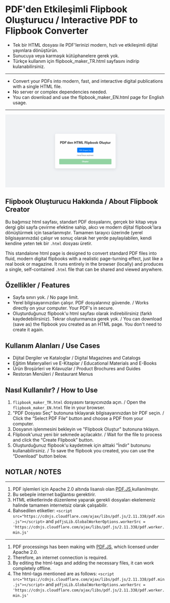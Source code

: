# PDF'den Etkileşimli Flipbook Oluşturucu / Interactive PDF to Flipbook Converter
- Tek bir HTML dosyası ile PDF'lerinizi modern, hızlı ve etkileşimli dijital yayınlara dönüştürün.
- Sunucuya veya karmaşık kütüphanelere gerek yok.
- Türkçe kullanım için flipbook_maker_TR.html sayfasını indirip kulanabilirsiniz.
---
- Convert your PDFs into modern, fast, and interactive digital publications with a single HTML file. 
- No server or complex dependencies needed.
- You can download and use the flipbook_maker_EN.html page for English usage.
---

![Local GIF](flipbook_maker_animation.gif)

## Flipbook Oluşturucu Hakkında / About Flipbook Creator

Bu bağımsız html sayfası, standart PDF dosyalarını, gerçek bir kitap veya dergi gibi sayfa çevirme efektine sahip, akıcı ve modern dijital flipbook'lara dönüştürmek için tasarlanmıştır. Tamamen tarayıcı üzerinde (yerel bilgisayarınızda) çalışır ve sonuç olarak her yerde paylaşılabilen, kendi kendine yeten tek bir `.html` dosyası üretir.

This standalone html page is designed to convert standard PDF files into fluid, modern digital flipbooks with a realistic page-turning effect, just like a real book or magazine. It runs entirely in the browser (locally) and produces a single, self-contained `.html` file that can be shared and viewed anywhere.

## Özellikler / Features

- Sayfa sınırı yok. / No page limit.
- Yerel bilgisayarınızdan çalışır. PDF dosyalarınız güvende. / Works directly on your computer. Your PDF's in secure.
- Oluşturduğunuz flipbook'u html sayfası olarak indirebilirsiniz (farklı kaydedebilirsiniz). Tekrar oluşturmanıza gerek yok. / You can download (save as) the flipbook you created as an HTML page. You don't need to create it again.

## Kullanım Alanları / Use Cases

- Dijital Dergiler ve Kataloglar / Digital Magazines and Catalogs
- Eğitim Materyalleri ve E-Kitaplar / Educational Materials and E-Books
- Ürün Broşürleri ve Kılavuzlar / Product Brochures and Guides
- Restoran Menüleri / Restaurant Menus

## Nasıl Kullanılır? / How to Use

1. `flipbook_maker_TR.html` dosyasını tarayıcınızda açın. / Open the `flipbook_maker_EN.html` file in your browser.
2. "PDF Dosyası Seç" butonuna tıklayarak bilgisayarınızdan bir PDF seçin. / Click the “Select PDF File” button and choose a PDF from your computer.
3. Dosyanın işlenmesini bekleyin ve "Flipbook Oluştur" butonuna tıklayın.
4. Flipbook'unuz yeni bir sekmede açılacaktır. / Wait for the file to process and click the “Create Flipbook” button.
5. Oluşturduğunuz flipbook'u kaydetmek için alttaki "İndir" butonunu kullanabilirsiniz. / To save the flipbook you created, you can use the “Download” button below.

## NOTLAR / NOTES
---
1. PDF işlemleri için Apache 2.0 altında lisanslı olan [PDF.JS ](https://mozilla.github.io/pdf.js/) kullanılmıştır.
2. Bu sebeple internet bağlantısı gerektirir.
3. HTML etiketlerinde düzenleme yaparak gerekli dosyaları ekelemeniz halinde tamamen internetsiz olarak çalışabilir.
4. Bahsedilen etiketler:
```<script src="https://cdnjs.cloudflare.com/ajax/libs/pdf.js/2.11.338/pdf.min.js"></script>``` and ```pdfjsLib.GlobalWorkerOptions.workerSrc = 'https://cdnjs.cloudflare.com/ajax/libs/pdf.js/2.11.338/pdf.worker.min.js'```

---
1. PDF processings has been making with [PDF.JS](https://mozilla.github.io/pdf.js/), which licensed under Apache 2.0.
2. Therefore, an internet connection is required.
3. By editing the html-tags and adding the necessary files, it can work completely offline.
4. The html-tags mentioned are as follows:
```<script src="https://cdnjs.cloudflare.com/ajax/libs/pdf.js/2.11.338/pdf.min.js"></script>``` and ```pdfjsLib.GlobalWorkerOptions.workerSrc = 'https://cdnjs.cloudflare.com/ajax/libs/pdf.js/2.11.338/pdf.worker.min.js'```